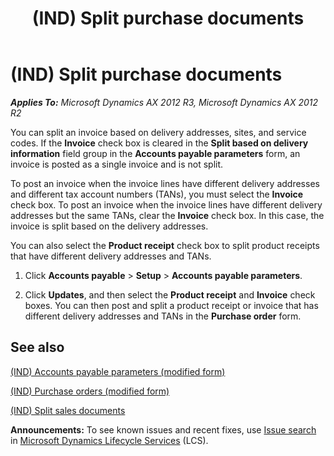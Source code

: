 ﻿---
title: (IND) Split purchase documents
TOCTitle: (IND) Split purchase documents
ms:assetid: 87b4a04d-fdb4-402e-bf8a-c9fa2f11ef33
ms:mtpsurl: https://technet.microsoft.com/en-us/library/JJ678018(v=AX.60)
ms:contentKeyID: 49385979
ms.date: 04/18/2014
mtps_version: v=AX.60
---

# (IND) Split purchase documents 


_**Applies To:** Microsoft Dynamics AX 2012 R3, Microsoft Dynamics AX 2012 R2_

You can split an invoice based on delivery addresses, sites, and service codes. If the **Invoice** check box is cleared in the **Split based on delivery information** field group in the **Accounts payable parameters** form, an invoice is posted as a single invoice and is not split.

To post an invoice when the invoice lines have different delivery addresses and different tax account numbers (TANs), you must select the **Invoice** check box. To post an invoice when the invoice lines have different delivery addresses but the same TANs, clear the **Invoice** check box. In this case, the invoice is split based on the delivery addresses.

You can also select the **Product receipt** check box to split product receipts that have different delivery addresses and TANs.

1.  Click **Accounts payable** \> **Setup** \> **Accounts payable parameters**.

2.  Click **Updates**, and then select the **Product receipt** and **Invoice** check boxes. You can then post and split a product receipt or invoice that has different delivery addresses and TANs in the **Purchase order** form.

## See also

[(IND) Accounts payable parameters (modified form)](https://technet.microsoft.com/en-us/library/jj664793\(v=ax.60\))

[(IND) Purchase orders (modified form)](https://technet.microsoft.com/en-us/library/jj664798\(v=ax.60\))

[(IND) Split sales documents](ind-split-sales-documents.md)

  
**Announcements:** To see known issues and recent fixes, use [Issue search](http://go.microsoft.com/fwlink/?linkid=389258) in [Microsoft Dynamics Lifecycle Services](http://go.microsoft.com/fwlink/?linkid=306505) (LCS).

